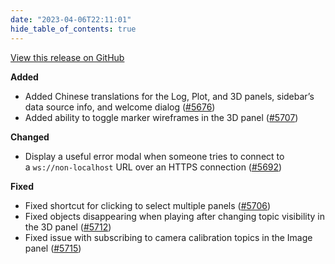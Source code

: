 ```yaml
---
date: "2023-04-06T22:11:01"
hide_table_of_contents: true
---
```

[View this release on GitHub](https://github.com/foxglove/studio/releases/tag/v1.49.0)

**Added**
- Added Chinese translations for the Log, Plot, and 3D panels, sidebar’s data source info, and welcome dialog ([#5676](https://github.com/foxglove/studio/pull/5676))
- Added ability to toggle marker wireframes in the 3D panel ([#5707](https://github.com/foxglove/studio/pull/5707))

**Changed**
- Display a useful error modal when someone tries to connect to a `ws://non-localhost` URL over an HTTPS connection ([#5692](https://github.com/foxglove/studio/pull/5692)) 

**Fixed**
- Fixed shortcut for clicking to select multiple panels ([#5706](https://github.com/foxglove/studio/pull/5706))
- Fixed objects disappearing when playing after changing topic visibility in the 3D panel ([#5712](https://github.com/foxglove/studio/pull/5712)) 
- Fixed issue with subscribing to camera calibration topics in the Image panel ([#5715](https://github.com/foxglove/studio/pull/5715))